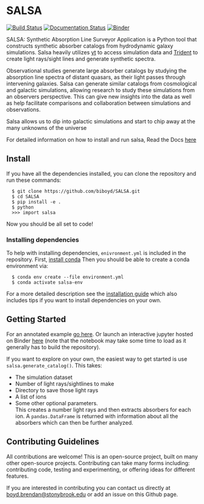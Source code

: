 # SALSA
[![Build Status](https://travis-ci.com/biboyd/SALSA.svg?branch=master)](https://travis-ci.com/biboyd/SALSA)
[![Documentation Status](https://readthedocs.org/projects/salsa/badge/?version=latest)](https://salsa.readthedocs.io/en/latest/?badge=latest)
[![Binder](https://mybinder.org/badge_logo.svg)](https://mybinder.org/v2/gh/biboyd/SALSA/master?filepath=notebooks%2FExample_notebook.ipynb)

SALSA: Synthetic Absorption Line Surveyor Application is a Python tool that
constructs synthetic absorber catalogs from hydrodynamic galaxy simulations.
Salsa heavily utilizes [yt](https://yt-project.org/) to access simulation data
and [Trident](http://trident-project.org/) to create light rays/sight lines and
generate synthetic spectra.

Observational studies generate large absorber catalogs by studying the absorption
line spectra of distant quasars, as their light passes through intervening galaxies.
Salsa can generate similar catalogs from cosmological and galactic simulations,
allowing research to study these simulations from an observers perspective. This
can give new insights into the data as well as help facilitate comparisons and
collaboration between simulations and observations.

Salsa allows us to dip into galactic simulations and start to chip away at the
many unknowns of the universe

For detailed information on how to install and run salsa, Read the Docs
[here](https://salsa.readthedocs.io)

## Install
If you have all the dependencies installed, you can clone the repository and
run these commands:
```
  $ git clone https://github.com/biboyd/SALSA.git
  $ cd SALSA
  $ pip install -e .
  $ python
  >>> import salsa
```
Now you should be all set to code!

### Installing dependencies
To help with installing dependencies, `enivronment.yml` is included in the
repository. First,
[install conda](https://docs.conda.io/projects/conda/en/latest/user-guide/install/index.html)
Then you should be able to create a conda environment via:
```
  $ conda env create --file environment.yml
  $ conda activate salsa-env
```
For a more detailed description see the
[installation guide](https://salsa.readthedocs.io/en/latest/installation.html)
which also includes tips if you want to install dependencies on your own.

## Getting Started
For an annotated example [go here](https://salsa.readthedocs.io/en/latest/annotated_example.html). Or launch an interactive jupyter hosted on Binder
[here](https://mybinder.org/v2/gh/biboyd/SALSA/master?filepath=notebooks%2FExample_notebook.ipynb) (note that the notebook
may take some time to load as it generally has to build the repository).

If you want to explore on your own, the easiest way to get started is use
`salsa.generate_catalog()`. This takes:
  * The simulation dataset
  * Number of light rays/sightlines to make
  * Directory to save those light rays
  * A list of ions
  * Some other optional parameters.  
This creates a number light rays and then extracts absorbers for each ion. A
`pandas.DataFrame` is returned with information about all the absorbers which
can then be further analyzed.

## Contributing Guidelines
All contributions are welcome! This is an open-source project, built on many
other open-source projects. Contributing can take many forms including:
contributing code, testing and experimenting, or offering ideas for different
features.

If you are interested in contributing you can contact us directly at
boyd.brendan@stonybrook.edu or add an issue on this Github page.
